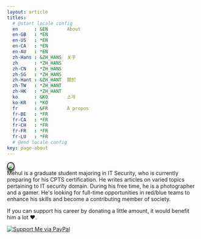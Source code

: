 ```yaml
---
layout: article
titles:
  # @start locale config
  en      : &EN       About
  en-GB   : *EN
  en-US   : *EN
  en-CA   : *EN
  en-AU   : *EN
  zh-Hans : &ZH_HANS  关于
  zh      : *ZH_HANS
  zh-CN   : *ZH_HANS
  zh-SG   : *ZH_HANS
  zh-Hant : &ZH_HANT  關於
  zh-TW   : *ZH_HANT
  zh-HK   : *ZH_HANT
  ko      : &KO       소개
  ko-KR   : *KO
  fr      : &FR       À propos
  fr-BE   : *FR
  fr-CA   : *FR
  fr-CH   : *FR
  fr-FR   : *FR
  fr-LU   : *FR
  # @end locale config
key: page-about
---
```

<div class="grid">
  <div class="cell cell--3"><img class="image image--lg" src="https://xmehulx.github.io/assets/img/me.jpg" style="border-radius:150px;-moz-border-radius:150px;-webkit-border-radius:150px;box-shadow: 0px 6px 5px #555;-moz-box-shadow: 0px 6px 5px #555;-webkit-box-shadow: 0px 6px 5px #555;border:2px solid;"/></div>
  <div class="cell cell--auto p-4">Mehul is a graduate student majoring in IT Security, who is currently preparing for his CPTS certification. He writes articles on varied topics pertaining to IT security domain. During his free time, he is a photographer and a gamer. He's looking for full-time opportunities in red/blue teams to enhance his skills and become a contributing member of society.</div>
</div>


If you can support his career by donating a little amount, it would benefit him a lot :heart:.

[![Support Me via PayPal](https://img.shields.io/badge/PayPal-tip%20me-1462ab.svg?logo=paypal)](https://www.paypal.me/xmehulx)
